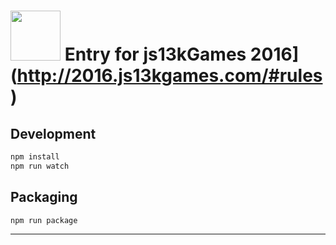 # <img src="http://2016.js13kgames.com/img/logo.png" width="80" /> Entry for js13kGames 2016](http://2016.js13kgames.com/#rules)

## Development

```bash
npm install
npm run watch
```

## Packaging

```
npm run package
```

---
